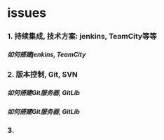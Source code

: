 # issues

### 1. 持续集成, 技术方案: jenkins, TeamCity等等
##### 如何搭建jenkins, TeamCity
### 2. 版本控制, Git, SVN
##### 如何搭建Git服务器, GitLib
##### 如何搭建Git服务器, GitLib
### 3. 
